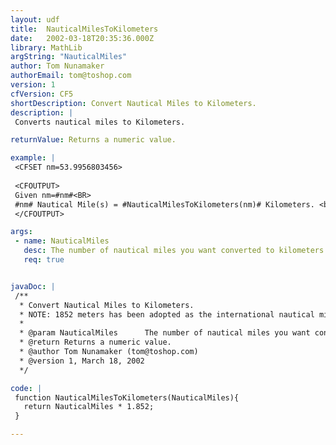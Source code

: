 ```yaml
---
layout: udf
title:  NauticalMilesToKilometers
date:   2002-03-18T20:35:36.000Z
library: MathLib
argString: "NauticalMiles"
author: Tom Nunamaker
authorEmail: tom@toshop.com
version: 1
cfVersion: CF5
shortDescription: Convert Nautical Miles to Kilometers.
description: |
 Converts nautical miles to Kilometers.

returnValue: Returns a numeric value.

example: |
 <CFSET nm=53.9956803456>
 
 <CFOUTPUT>
 Given nm=#nm#<BR>
 #nm# Nautical Mile(s) = #NauticalMilesToKilometers(nm)# Kilometers. <br>
 </CFOUTPUT>

args:
 - name: NauticalMiles
   desc: The number of nautical miles you want converted to kilometers.
   req: true


javaDoc: |
 /**
  * Convert Nautical Miles to Kilometers.
  * NOTE: 1852 meters has been adopted as the international nautical mile (6076.11549 feet)
  * 
  * @param NauticalMiles      The number of nautical miles you want converted to kilometers. 
  * @return Returns a numeric value. 
  * @author Tom Nunamaker (tom@toshop.com) 
  * @version 1, March 18, 2002 
  */

code: |
 function NauticalMilesToKilometers(NauticalMiles){
   return NauticalMiles * 1.852;
 }

---
```


